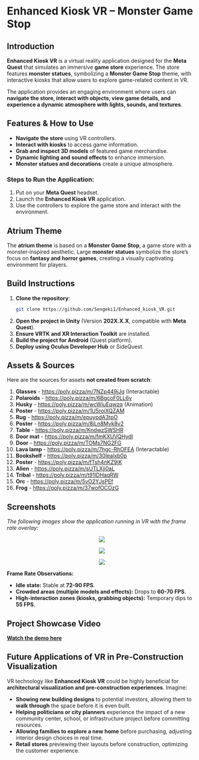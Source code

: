 # Enhanced Kiosk VR – Monster Game Stop 

## Introduction  
**Enhanced Kiosk VR** is a virtual reality application designed for the **Meta Quest** that simulates an immersive **game store** experience. The store features **monster statues**, symbolizing a **Monster Game Stop** theme, with interactive kiosks that allow users to explore game-related content in VR.

The application provides an engaging environment where users can **navigate the store, interact with objects, view game details, and experience a dynamic atmosphere with lights, sounds, and textures**.

## Features & How to Use  
- **Navigate the store** using VR controllers.  
- **Interact with kiosks** to access game information.  
- **Grab and inspect 3D models** of featured game merchandise.  
- **Dynamic lighting and sound effects** to enhance immersion.  
- **Monster statues and decorations** create a unique atmosphere.  

### Steps to Run the Application:
1. Put on your **Meta Quest** headset.  
2. Launch the **Enhanced Kiosk VR** application.  
3. Use the controllers to explore the game store and interact with the environment.  

## Atrium Theme  
The **atrium theme** is based on a **Monster Game Stop**, a game store with a monster-inspired aesthetic. Large **monster statues** symbolize the store’s focus on **fantasy and horror games**, creating a visually captivating environment for players.

##  Build Instructions  
1. **Clone the repository**:  
   ```bash
   git clone https://github.com/Sengeki1/Enhanced_kiosk_VR.git
   ```  
2. **Open the project in Unity** (Version **202X.X.X**, compatible with **Meta Quest**).  
3. **Ensure VRTK and XR Interaction Toolkit** are installed.  
4. **Build the project for Android** (Quest platform).  
5. **Deploy using Oculus Developer Hub** or SideQuest.  

## Assets & Sources  
Here are the sources for assets **not created from scratch**:

1. **Glasses** - <https://poly.pizza/m/7NZp449iJq> (Interactable)
2. **Polaroids** - <https://poly.pizza/m/6BgcoF0LL6y>
3. **Husky** - <https://poly.pizza/m/wcWiuEqwzq> (Animation)
4. **Poster** - <https://poly.pizza/m/1U5roiXQZAM>
5. **Rug** - <https://poly.pizza/m/epuypdA3tpO>
6. **Poster** - <https://poly.pizza/m/8jLn8Mvk8v2>
7. **Table** - <https://poly.pizza/m/KndwzSWSHR>
8. **Door mat** - <https://poly.pizza/m/fmKXUVQHydl>
9. **Door** - <https://poly.pizza/m/TOMs7NG2FG>
10. **Lava lamp** - <https://poly.pizza/m/7hgc-RhOFEA> (Interactable)
11. **Bookshelf** - <https://poly.pizza/m/30Iealxb0p>
12. **Poster** - <https://poly.pizza/m/fTsh4nKZ9iK>
13. **Alien** - <https://poly.pizza/m/sUTLXji0aL>
14. **Tribal** - <https://poly.pizza/m/t91lDHaqRW>
15. **Orc** - <https://poly.pizza/m/5vO2YJsPEf>
16. **Frog** - <https://poly.pizza/m/37wofOCOzG>

## Screenshots  
_The following images show the application running in VR with the frame rate overlay:_  

<p align="center">
   <img src="https://github.com/user-attachments/assets/9923ce60-d648-41e5-9ac1-865f84e9c28e">
</p>

<p align="center">
   <img src="https://github.com/user-attachments/assets/f8af7ee0-af11-42bd-b0c3-c69d97c63d56">
</p>

<p align="center">
   <img src="https://github.com/user-attachments/assets/4b3f1f3f-40bb-4bed-aa75-83a902e8237e">
</p>

**Frame Rate Observations:**  
- **Idle state:** Stable at **72-90 FPS**.  
- **Crowded areas (multiple models and effects):** Drops to **60-70 FPS**.  
- **High-interaction zones (kiosks, grabbing objects):** Temporary dips to **55 FPS**.  

## Project Showcase Video  
[**Watch the demo here**](https://www.youtube.com/watch?v=c4kl9MWXlEs&ab_channel=gamersengeki)  

## Future Applications of VR in Pre-Construction Visualization  
VR technology like **Enhanced Kiosk VR** could be highly beneficial for **architectural visualization and pre-construction experiences**. Imagine:

- **Showing new building designs** to potential investors, allowing them to **walk through** the space before it is even built.  
- **Helping politicians or city planners** experience the impact of a new community center, school, or infrastructure project before committing resources.  
- **Allowing families to explore a new home** before purchasing, adjusting interior design choices in real time.  
- **Retail stores** previewing their layouts before construction, optimizing the customer experience.  


